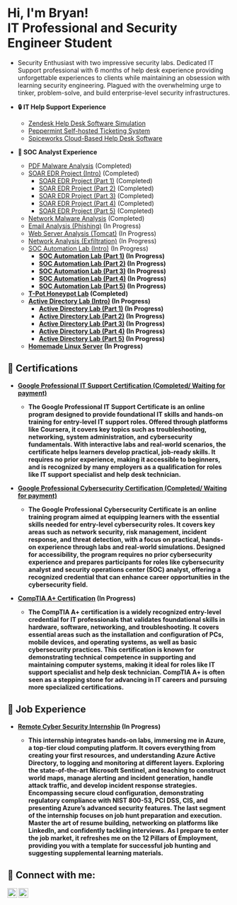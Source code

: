 <h1>Hi, I'm Bryan! <br/>IT</a> Professional and Security Engineer Student</a> </a></h1>

  - Security Enthusiast with two impressive security labs. Dedicated IT Support professional with 6 months of help desk experience providing unforgettable experiences to clients while maintaining an obsession with learning security engineering. Plagued with the overwhelming urge to tinker, problem-solve, and build enterprise-level security infrastructures.

- <b> 🔒 IT Help Support Experience</b>

  - [Zendesk Help Desk Software Simulation](https://github.com/BryanTorez/Zendesk-Help-Desk-Software-Simulation) <b><i></b></i>
  - [Peppermint Self-hosted Ticketing System](https://github.com/BryanTorez/Peppermint-Self-Hosted-Ticketing-System) <b><i></b></i>
  - [Spiceworks Cloud-Based Help Desk Software](https://github.com/BryanTorez/Spiceworks-Cloud-Based-Help-Desk-Software) <b><i></b></i>
 
- <b> 🔧 SOC Analyst Experience</b>

  - [PDF Malware Analysis](https://github.com/BryanTorez/SOC-Analyst-Lab---PDF-Analysis) <b><i></b></i> (Completed)
  - [SOAR EDR Project (Intro)](https://github.com/BryanTorez/SOC-Analyst-Lab---PDF-Analysis) <b><i></b></i> (Completed)
    - [SOAR EDR Project (Part 1)](https://github.com/BryanTorez/SOC-Analyst-Lab---PDF-Analysis) <b><i></b></i> (Completed)
    - [SOAR EDR Project (Part 2)](https://github.com/BryanTorez/SOC-Analyst-Lab---PDF-Analysis) <b><i></b></i> (Completed)
    - [SOAR EDR Project (Part 3)](https://github.com/BryanTorez/SOC-Analyst-Lab---PDF-Analysis) <b><i></b></i> (Completed)
    - [SOAR EDR Project (Part 4)](https://github.com/BryanTorez/SOC-Analyst-Lab---PDF-Analysis) <b><i></b></i> (Completed)
    - [SOAR EDR Project (Part 5)](https://github.com/BryanTorez/SOC-Analyst-Lab---PDF-Analysis) <b><i></b></i> (Completed)
  - [Network Malware Analysis](https://github.com/BryanTorez/SOC-Analyst-Lab-Network-Analysis) <b><i></b></i> (Completed)
  - [Email Analysis (Phishing)](https://github.com/BryanTorez/SOC-Analyst-Lab-Email-Analysis-Phishing-) <b><i></b></i> (In Progress)
  - [Web Server Analysis (Tomcat)](https://github.com/BryanTorez/SOC-Analyst-Lab-Web-Server-Analysis) <b><i></b></i> (In Progress)
  - [Network Analysis (Exfiltration)](https://github.com/BryanTorez/Network-Analysis-Exfiltration) <b><i></b></i> (In Progress)
  - [SOC Automation Lab (Intro)](https://github.com/BryanTorez/SOC-Automation-Lab) <b><i></b></i> (In Progress)
    - <b> [SOC Automation Lab (Part 1)](https://github.com/BryanTorez/SOC-Automation-Lab-Part-1) <b><i></b></i> (In Progress)
    - <b> [SOC Automation Lab (Part 2)](https://github.com/BryanTorez/SOC-Automation-Lab-Part-2) <b><i></b></i> (In Progress)
    - <b> [SOC Automation Lab (Part 3)](https://github.com/BryanTorez/SOC-Automation-Lab-Part-3) <b><i></b></i> (In Progress)
    - <b> [SOC Automation Lab (Part 4)](https://github.com/BryanTorez/SOC-Automation-Lab-Part-4) <b><i></b></i> (In Progress)
    - <b> [SOC Automation Lab (Part 5)](https://github.com/BryanTorez/SOC-Automation-Lab-Part-5) <b><i></b></i> (In Progress)
  - [T-Pot Honeypot Lab](https://github.com/BryanTorez/Honeypot-Lab) <b><i></b></i> (Completed)
  - [Active Directory Lab (Intro)](https://github.com/BryanTorez/Active-Directory-Lab) <b><i></b></i> (In Progress)
    - [Active Directory Lab (Part 1)](https://github.com/BryanTorez/Active-Directory-Project-Part-1) <b><i></b></i> (In Progress)
    - [Active Directory Lab (Part 2)](https://github.com/BryanTorez/Active-Directory-Project-Part-2) <b><i></b></i> (In Progress)
    - [Active Directory Lab (Part 3)](https://github.com/BryanTorez/Active-Directory-Project-Part-3) <b><i></b></i> (In Progress)
    - [Active Directory Lab (Part 4)](https://github.com/BryanTorez/Active-Directory-Project-Part-4) <b><i></b></i> (In Progress)
    - [Active Directory Lab (Part 5)](https://github.com/BryanTorez/Active-Directory-Project-Part-5) <b><i></b></i> (In Progress)
  - [Homemade Linux Server]() <b><i></b></i> (In Progress)


<h2> 📄 Certifications</h2>

- [Google Professional IT Support Certification (Completed/ Waiting for payment)](https://snipboard.io/0m8c6v.jpg)
  - The Google Professional IT Support Certificate is an online program designed to provide foundational IT skills and hands-on training for entry-level IT support roles. Offered through platforms like Coursera, it covers key topics such as troubleshooting, networking, system administration, and cybersecurity fundamentals. With interactive labs and real-world scenarios, the certificate helps learners develop practical, job-ready skills. It requires no prior experience, making it accessible to beginners, and is recognized by many employers as a qualification for roles like IT support specialist and help desk technician.

- [Google Professional Cybersecurity Certification (Completed/ Waiting for payment)](https://snipboard.io/0SGcbC.jpg)
  - The Google Professional Cybersecurity Certificate is an online training program aimed at equipping learners with the essential skills needed for entry-level cybersecurity roles. It covers key areas such as network security, risk management, incident response, and threat detection, with a focus on practical, hands-on experience through labs and real-world simulations. Designed for accessibility, the program requires no prior cybersecurity experience and prepares participants for roles like cybersecurity analyst and security operations center (SOC) analyst, offering a recognized credential that can enhance career opportunities in the cybersecurity field.

- [CompTIA A+ Certification]() (In Progress)
  - The CompTIA A+ certification is a widely recognized entry-level credential for IT professionals that validates foundational skills in hardware, software, networking, and troubleshooting. It covers essential areas such as the installation and configuration of PCs, mobile devices, and operating systems, as well as basic cybersecurity practices. This certification is known for demonstrating technical competence in supporting and maintaining computer systems, making it ideal for roles like IT support specialist and help desk technician. CompTIA A+ is often seen as a stepping stone for advancing in IT careers and pursuing more specialized certifications.

<h2> 🏢 Job Experience</h2>

- [Remote Cyber Security Internship]() (In Progress)
  <b>
  </b>
  
  - This internship integrates hands-on labs, immersing me in Azure, a top-tier cloud computing platform. It covers everything from creating your first resources, and understanding Azure Active Directory, to logging and monitoring at different layers. Exploring the state-of-the-art Microsoft Sentinel, and teaching to construct world maps, manage alerting and incident generation, handle attack traffic, and develop incident response strategies. Encompassing secure cloud configuration, demonstrating regulatory compliance with NIST 800-53, PCI DSS, CIS, and presenting Azure’s advanced security features. The last segment of the internship focuses on job hunt preparation and execution. Master the art of resume building, networking on platforms like LinkedIn, and confidently tackling interviews. As I prepare to enter the job market, it refreshes me on the 12 Pillars of Employment, providing you with a template for successful job hunting and suggesting supplemental learning materials.






<h2> 🤳 Connect with me:</h2>

[<img align="left" alt="JoshMadakor | Twitter" width="22px" src="https://cdn.jsdelivr.net/npm/simple-icons@v3/icons/twitter.svg" />][twitter]
[<img align="left" alt="JoshMadakor | LinkedIn" width="22px" src="https://cdn.jsdelivr.net/npm/simple-icons@v3/icons/linkedin.svg" />][linkedin]

[twitter]: https://x.com/MystRyyz
[linkedin]: https://www.linkedin.com/in/bryan-torres-226680338/

<!--
**joshmadakor1/joshmadakor1** is a ✨ _special_ ✨ repository because its `README.md` (this file) appears on your GitHub profile.

Here are some ideas to get you started:

- 🔭 I’m currently working on ...
- 🌱 I’m currently learning ...
- 👯 I’m looking to collaborate on ...
- 🤔 I’m looking for help with ...
- 💬 Ask me about ...
- 📫 How to reach me: ...
- 😄 Pronouns: ...
- ⚡ Fun fact: ...
-->
